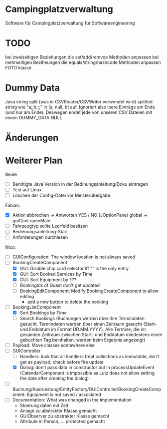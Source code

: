 # Campingplatzverwaltung

Software für Campingplatzverwaltung für Softwareengineering

# TODO

bei zweiseitigen Beziehungen die set/add/remvoe Methoden anpassen
bei mehrseitigen Beziheungen die equals/string/hashcode Methoden anpassen
FOTO klasse

# Dummy Data

Java string split (was in CSVReader/CSVWriter verwendet wird) splitted string wie "a;;b;;;" in [a, null, b] auf.
Ignoriert also leere Einträge am Ende (und nur am Ende). Deswegen endet jede von unseren CSV Dateien mit einem
DUMMY_DATA NULL

# Änderungen

# Weiterer Plan

Beide

- [ ] Benötigte Java Version in der Bedinungsanleitung/Doku eintragen
- [ ] Test auf Linux
- [ ] Löschen der Config-Datei vor Meisterübergabe

Fabian:

- [x] Aktion abbrechen -> Antworten YES / NO (JOptionPane) global -> guiCont openMain
- [ ] Fahrzeugtyp sollte Leerfeld besitzen
- [ ] Bedienungsanleitung-Start
- [ ] Anforderungen durchlesen

Nico:

- [ ] GUIConfiguration: The window location is not always saved
- [ ] BookingCreateComponent
    - [x] GUI: Disable chip card selector iff "" is the only entry
    - [x] GUI: Sort Booked Services by Time
    - [x] GUI: Sort Equipment by ???
    - [ ] BookingIds of Guest don't get updated
    - [ ] BookingEditComponent: Modify BookingCreateComponent to allow editing
        - add a new button to delete the booking
- [ ] BookingListComponent
    - [x] Sort Bookings by Time
    - [ ] Search Bookings (Buchungen werden über ihre Termindaten gesucht. Termindaten werden über
      einen Zeitraum gesucht (Start- und Enddatum im Format DD.MM.YYYY). Alle Termine, die im gesamten Zeitraum zwischen
      Start- und Enddatum mindestens einen gebuchten Tag beinhalten, werden beim Ergebnis angezeigt)
- [ ] Payload: Move classes somewhere else
- [ ] GUIController
    - [ ] Handlers: look that all handlers treat collections as immutable, don't get as payload, check before
      fire update
    - [x] Dialog: don't pass data in constructor but in processUpdateEvent (CalendarComponent is impossible as Lutz does
      not allow setting the date after creating the dialog)
- [ ] Buchung/Ausruestung/EntityFactory/GUIController/BookingCreateComponent: Equipment is not saved / associated
- [ ] Documentation: What was changed in the implementation
    - Stoerung daten mit Zeit
    - Anlage zu abstrakter Klasse gemacht
    - GUIObserver zu abstrakter Klasse gemacht
    - Attribute in Person, ... protected gemacht